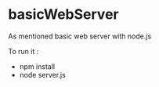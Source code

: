 basicWebServer
==============

As mentioned basic web server with node.js

To run it :

- npm install
- node server.js
